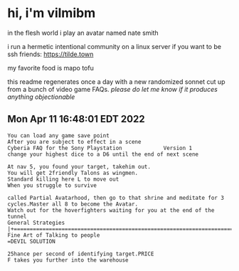 # hi, i'm vilmibm

in the flesh world i play an avatar named nate smith

i run a hermetic intentional community on a linux server if you want to be ssh friends: https://tilde.town

my favorite food is mapo tofu

this readme regenerates once a day with a new randomized sonnet cut up from a bunch of video game FAQs.
_please do let me know if it produces anything objectionable_

## Mon Apr 11 16:48:01 EDT 2022

    You can load any game save point
    After you are subject to effect in a scene
    Cyberia FAQ for the Sony Playstation 			 Version 1
    change your highest dice to a D6 until the end of next scene
    
    At nav 5, you found your target, takehim out.
    You will get 2friendly Talons as wingmen.
    Standard killing here L to move out
    When you struggle to survive
    
    called Partial Avatarhood, then go to that shrine and meditate for 3 cycles.Master all 8 to become the Avatar.
    Watch out for the hoverfighters waiting for you at the end of the tunnel
    General Strategies |+=============================================================================+The Fine Art of Talking to people
    =DEVIL SOLUTION
    
    25 hance per second of identifying target.PRICE
    F takes you further into the warehouse
